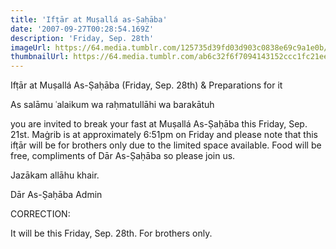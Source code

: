 ```yaml
---
title: 'Ifṭār at Muṣallá as-Ṣaḥāba'
date: '2007-09-27T00:28:54.169Z'
description: 'Friday, Sep. 28th'
imageUrl: https://64.media.tumblr.com/125735d39fd03d903c0838e69c9a1e0b/tumblr_mtro7uOJnX1r363pgo1_640.jpg
thumbnailUrl: https://64.media.tumblr.com/ab6c32f6f7094143152ccc1fc21ee15e/tumblr_mtwd3kBQJJ1sor4bko1_1280.jpg
---
```


Ifṭār at Muṣallá As-Ṣaḥāba (Friday, Sep. 28th) & Preparations for it

As salāmu ʿalaikum wa raḥmatullāhi wa barakātuh

you are invited to break your fast at Muṣallá As-Ṣaḥāba this Friday, Sep. 21st. Maġrib is at approximately 6:51pm on Friday and please note that this ifṭār will be for brothers only due to the limited space available. Food will be free, compliments of Dār As-Ṣaḥāba so please join us.

Jazākam allāhu khair.

Dār As-Ṣaḥāba Admin

CORRECTION:

It will be this Friday, Sep. 28th. For brothers only.
